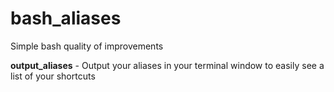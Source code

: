 # bash_aliases
Simple bash quality of improvements

**output_aliases** - Output your aliases in your terminal window to easily see a list of your shortcuts
